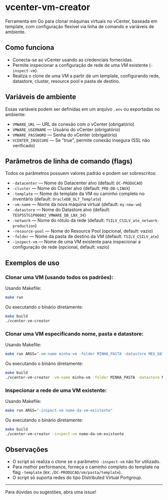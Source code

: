 # vcenter-vm-creator

Ferramenta em Go para clonar máquinas virtuais no vCenter, baseada em template, com configuração flexível via linha de comando e variáveis de ambiente.

## Como funciona

- Conecta-se ao vCenter usando as credenciais fornecidas.
- Permite inspecionar a configuração de rede de uma VM existente (`-inspect-vm`).
- Realiza o clone de uma VM a partir de um template, configurando rede, datastore, cluster, resource pool e pasta de destino.

## Variáveis de ambiente

Essas variáveis podem ser definidas em um arquivo `.env` ou exportadas no ambiente:

- `VMWARE_URL` — URL de conexão com o vCenter (obrigatório)
- `VMWARE_USERNAME` — Usuário do vCenter (obrigatório)
- `VMWARE_PASSWORD` — Senha do vCenter (obrigatório)
- `VCENTER_INSECURE` — Se "true", permite conexão insegura (SSL não verificado)

## Parâmetros de linha de comando (flags)

Todos os parâmetros possuem valores padrão e podem ser sobrescritos:

- `-datacenter` — Nome do Datacenter alvo (default: `DC-PRODUCAO`)
- `-cluster` — Nome do Cluster alvo (default: `PRD-DB-LINUX`)
- `-template` — Nome do template da VM ou caminho completo no inventário (default: `OracleDB_OL7_Template`)
- `-vm-name` — Nome da nova máquina virtual (default: `my-new-vm`)
- `-datastore` — Nome do Datastore alvo (default: `TESP5STG1P00002_VMWARE_DB_LNX_34`)
- `-network` — Nome do rótulo da rede (default: `TSILV_CSILV_ate_network-production`)
- `-resource-pool` — Nome do Resource Pool (opcional, default: vazio)
- `-folder` — Nome da pasta de destino da VM (default: `TSILV_CSILV_ate`)
- `-inspect-vm` — Nome de uma VM existente para inspecionar a configuração de rede (opcional, default: vazio)

## Exemplos de uso

### Clonar uma VM (usando todos os padrões):
Usando Makefile:
```sh
make run
```
Ou executando o binário diretamente:
```sh
make build
./vcenter-vm-creator
```

### Clonar uma VM especificando nome, pasta e datastore:
Usando Makefile:
```sh
make run ARGS="-vm-name minha-vm -folder MINHA_PASTA -datastore MEU_DATASTORE"
```
Ou executando o binário diretamente:
```sh
make build
./vcenter-vm-creator -vm-name minha-vm -folder MINHA_PASTA -datastore MEU_DATASTORE
```

### Inspecionar a rede de uma VM existente:
Usando Makefile:
```sh
make run ARGS="-inspect-vm nome-da-vm-existente"
```
Ou executando o binário diretamente:
```sh
make build
./vcenter-vm-creator -inspect-vm nome-da-vm-existente
```

## Observações
- O script só realiza o clone se o parâmetro `-inspect-vm` não for utilizado.
- Para melhor performance, forneça o caminho completo do template na flag `-template` (ex: `/DC-PRODUCAO/vm/pasta/template`).
- O script só suporta redes do tipo Distributed Virtual Portgroup.

---

Para dúvidas ou sugestões, abra uma issue!
